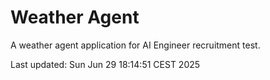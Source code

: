 # Weather Agent

A weather agent application for AI Engineer recruitment test.

Last updated: Sun Jun 29 18:14:51 CEST 2025

